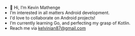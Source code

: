 - 👋 Hi, I’m Kevin Mathenge
- I’m interested in all matters Android development.
- I'd love to collaborate on Android projects!
- I’m currently learning Go, and perfecting my grasp of Kotlin.
- Reach me via kelvinian87@gmail.com

